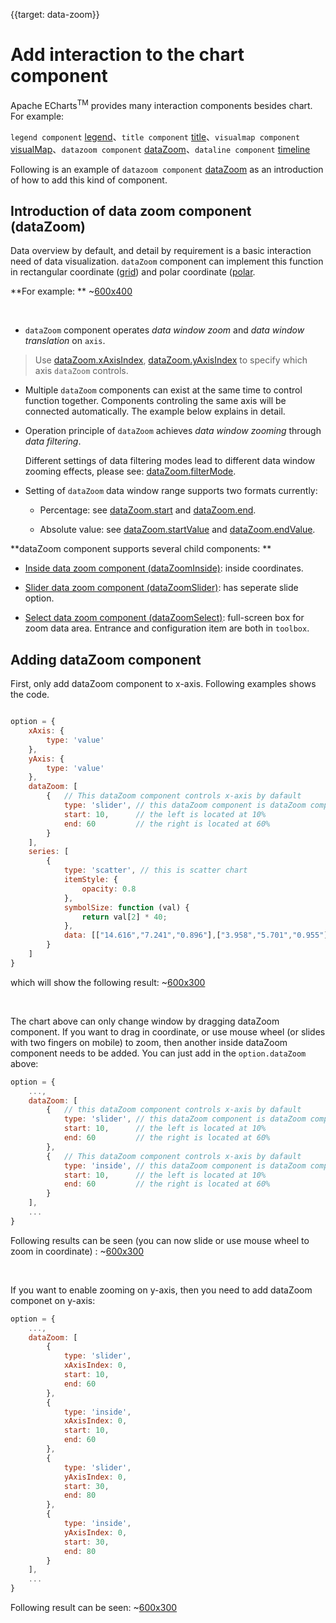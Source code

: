 
{{target: data-zoom}}

# Add interaction to the chart component

Apache ECharts<sup>TM</sup> provides many interaction components besides chart. For example:

`legend component` [legend](option.html#legend)、`title component` [title](option.html#title)、`visualmap component` [visualMap](option.html#visualMap)、`datazoom component` [dataZoom](option.html#dataZoom)、`dataline component` [timeline](option.html#timeline)

Following is an example of `datazoom component` [dataZoom](option.html#dataZoom) as an introduction of how to add this kind of component.



## Introduction of data zoom component (dataZoom)

Data overview by default, and detail by requirement is a basic interaction need of data visualization. `dataZoom` component can implement this function in rectangular coordinate ([grid](option.html#grid)) and polar coordinate ([polar](option.html#polar).


**For example: **
~[600x400](${galleryViewPath}doc-example/scatter-dataZoom-all&edit=1&reset=1)

<br>

+ `dataZoom` component operates *data window zoom* and *data window translation* on `axis`.

> Use [dataZoom.xAxisIndex](option.html#dataZoom.xAxisIndex), [dataZoom.yAxisIndex](option.html#dataZoom.yAxisIndex) to specify which axis `dataZoom` controls.

+ Multiple `dataZoom` components can exist at the same time to control function together. Components controling the same axis will be connected automatically. The example below explains in detail.

+ Operation principle of `dataZoom` achieves *data window zooming* through *data filtering*.

    Different settings of data filtering modes lead to different data window zooming effects, please see: [dataZoom.filterMode](option.html#dataZoom.filterMode).

+ Setting of `dataZoom` data window range supports two formats currently:

    + Percentage: see [dataZoom.start](option.html#dataZoom.start) and [dataZoom.end](option.html#dataZoom.end).

    + Absolute value: see [dataZoom.startValue](option.html#dataZoom.startValue) and [dataZoom.endValue](option.html#dataZoom.endValue).



**dataZoom component supports several child components: **

+ [Inside data zoom component (dataZoomInside)](option.html#dataZoom-inside): inside coordinates.

+ [Slider data zoom component (dataZoomSlider)](option.html#dataZoom-slider): has seperate slide option.

+ [Select data zoom component (dataZoomSelect)](option.html#toolbox.feature.dataZoom): full-screen box for zoom data area. Entrance and configuration item are both in `toolbox`.



## Adding dataZoom component

First, only add dataZoom component to x-axis. Following examples shows the code.

```javascript

option = {
    xAxis: {
        type: 'value'
    },
    yAxis: {
        type: 'value'
    },
    dataZoom: [
        {   // This dataZoom component controls x-axis by dafault
            type: 'slider', // this dataZoom component is dataZoom component of slider
            start: 10,      // the left is located at 10%
            end: 60         // the right is located at 60%
        }
    ],
    series: [
        {
            type: 'scatter', // this is scatter chart
            itemStyle: {
                opacity: 0.8
            },
            symbolSize: function (val) {
                return val[2] * 40;
            },
            data: [["14.616","7.241","0.896"],["3.958","5.701","0.955"],["2.768","8.971","0.669"],["9.051","9.710","0.171"],["14.046","4.182","0.536"],["12.295","1.429","0.962"],["4.417","8.167","0.113"],["0.492","4.771","0.785"],["7.632","2.605","0.645"],["14.242","5.042","0.368"]]
        }
    ]
}
```

which will show the following result:
~[600x300](${galleryViewPath}doc-example/scatter-tutorial-dataZoom-1&edit=1&reset=1)

<br>

The chart above can only change window by dragging dataZoom component. If you want to drag in coordinate, or use mouse wheel (or slides with two fingers on mobile) to zoom, then another inside dataZoom component needs to be added. You can just add in the `option.dataZoom` above:

```javascript
option = {
    ...,
    dataZoom: [
        {   // this dataZoom component controls x-axis by dafault
            type: 'slider', // this dataZoom component is dataZoom component of slider
            start: 10,      // the left is located at 10%
            end: 60         // the right is located at 60%
        },
        {   // This dataZoom component controls x-axis by dafault
            type: 'inside', // this dataZoom component is dataZoom component of inside
            start: 10,      // the left is located at 10%
            end: 60         // the right is located at 60%
        }
    ],
    ...
}
```

Following results can be seen (you can now slide or use mouse wheel to zoom in coordinate) :
~[600x300](${galleryViewPath}doc-example/scatter-tutorial-dataZoom-2&edit=1&reset=1)


<br>

If you want to enable zooming on y-axis, then you need to add dataZoom componet on y-axis:

```javascript
option = {
    ...,
    dataZoom: [
        {
            type: 'slider',
            xAxisIndex: 0,
            start: 10,
            end: 60
        },
        {
            type: 'inside',
            xAxisIndex: 0,
            start: 10,
            end: 60
        },
        {
            type: 'slider',
            yAxisIndex: 0,
            start: 30,
            end: 80
        },
        {
            type: 'inside',
            yAxisIndex: 0,
            start: 30,
            end: 80
        }
    ],
    ...
}
```

Following result can be seen:
~[600x300](${galleryViewPath}doc-example/scatter-tutorial-dataZoom-3&edit=1&reset=1)


